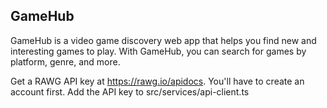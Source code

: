 ## GameHub
GameHub is a video game discovery web app that helps you find new and interesting games to play. With GameHub, you can search for games by platform, genre, and more.

Get a RAWG API key at https://rawg.io/apidocs. You'll have to create an account first.
Add the API key to src/services/api-client.ts
